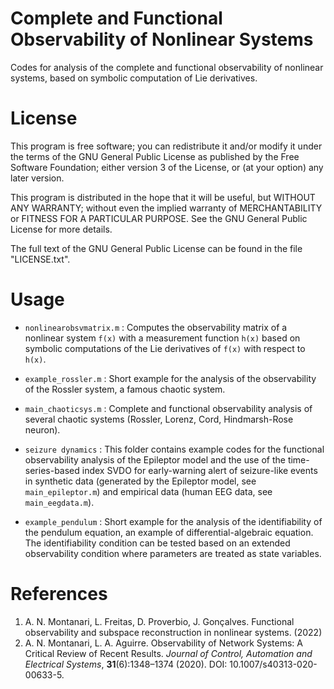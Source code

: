 # Complete and Functional Observability of Nonlinear Systems
Codes for analysis of the complete and functional observability of nonlinear systems, based on symbolic computation of Lie derivatives.


# License

This program is free software; you can redistribute it and/or modify it under the terms of the GNU General Public License as published by the Free Software Foundation; either version 3 of the License, or (at your option) any later version.

This program is distributed in the hope that it will be useful, but WITHOUT ANY WARRANTY; without even the implied warranty of MERCHANTABILITY or FITNESS FOR A PARTICULAR PURPOSE. See the GNU General Public License for more details.

The full text of the GNU General Public License can be found in the file "LICENSE.txt".


# Usage

- `nonlinearobsvmatrix.m` : Computes the observability matrix of a nonlinear system `f(x)` with a measurement function `h(x)` based on symbolic computations of the Lie derivatives of `f(x)` with respect to `h(x)`.

- `example_rossler.m` : Short example for the analysis of the observability of the Rossler system, a famous chaotic system.

- `main_chaoticsys.m` : Complete and functional observability analysis of several chaotic systems (Rossler, Lorenz, Cord, Hindmarsh-Rose neuron).

- `seizure dynamics` : This folder contains example codes for the functional observability analysis of the Epileptor model and the use of the time-series-based index SVDO for early-warning alert of seizure-like events in synthetic data (generated by the Epileptor model, see `main_epileptor.m`) and empirical data (human EEG data, see `main_eegdata.m`).

- `example_pendulum` : Short example for the analysis of the identifiability of the pendulum equation, an example of differential-algebraic equation. The identifiability condition can be tested based on an extended observability condition where parameters are treated as state variables. 


# References
1.  A. N. Montanari, L. Freitas, D. Proverbio, J. Gonçalves. Functional observability and subspace reconstruction in nonlinear systems. (2022)
2.  A. N. Montanari, L. A. Aguirre. Observability of Network Systems: A Critical Review of Recent Results. *Journal of Control, Automation and Electrical Systems*, **31**(6):1348–1374 (2020). DOI: 10.1007/s40313-020-00633-5.
